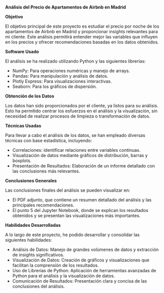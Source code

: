 **Análisis del Precio de Apartamentos de Airbnb en Madrid**

**Objetivo**

El objetivo principal de este proyecto es estudiar el precio por noche de los apartamentos de Airbnb en Madrid y proporcionar insights relevantes para mi cliente. Este análisis permitirá entender mejor las variables que influyen en los precios y ofrecer recomendaciones basadas en los datos obtenidos.

**Software Usado**

El análisis se ha realizado utilizando Python y las siguientes librerías:

- NumPy: Para operaciones numéricas y manejo de arrays.
- Pandas: Para manipulación y análisis de datos.
- Plotly Express: Para visualizaciones interactivas.
- Seaborn: Para los gráficos de dispersión.

**Obtención de los Datos**

Los datos han sido proporcionados por el cliente, ya listos para su análisis. Esto ha permitido centrar los esfuerzos en el análisis y la visualización, sin necesidad de realizar procesos de limpieza o transformación de datos.

**Técnicas Usadas**

Para llevar a cabo el análisis de los datos, se han empleado diversas técnicas con base estadística, incluyendo:

- Correlaciones: identificar relaciones entre variables contínuas. 
- Visualización de datos mediante gráficos de distribución, barras y boxplots.
- Presentación de Resultados: Elaboración de un informe detallado con las conclusiones más relevantes.

**Conclusiones Generales**

Las conclusiones finales del análisis se pueden visualizar en:

- El PDF adjunto, que contiene un resumen detallado del análisis y las principales recomendaciones.
- El punto 5 del Jupyter Notebook, donde se explican los resultados obtenidos y se presentan las visualizaciones más importantes.

**Habilidades Desarrolladas**

A lo largo de este proyecto, he podido desarrollar y consolidar las siguientes habilidades:

- Análisis de Datos: Manejo de grandes volúmenes de datos y extracción de insights significativos.
- Visualización de Datos: Creación de gráficos y visualizaciones que facilitan la comprensión de los resultados.
- Uso de Librerías de Python: Aplicación de herramientas avanzadas de Python para el análisis y la visualización de datos.
- Comunicación de Resultados: Presentación clara y concisa de las conclusiones del análisis.
